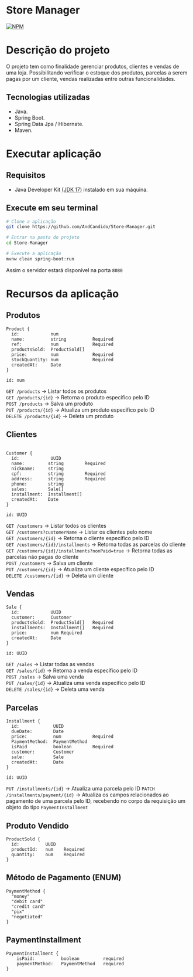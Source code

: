 # Store Manager

[![NPM](https://img.shields.io/npm/l/react)](https://github.com/AndCandido/store-manager/blob/main/LICENSE)

# Descrição do projeto

O projeto tem como finalidade gerenciar produtos, clientes e vendas de uma loja. Possibilitando verificar o estoque dos produtos, parcelas a serem pagas por um cliente, vendas realizadas entre outras funcionalidades.

## Tecnologias utilizadas

- Java.
- Spring Boot.
- Spring Data Jpa / Hibernate.
- Maven.

# Executar aplicação

## Requisitos

- Java Developer Kit [(JDK 17)](https://www.oracle.com/java/technologies/downloads/#java17) instalado em sua máquina.

## Execute em seu terminal
```Bash
# Clone a aplicação
git clone https://github.com/AndCandido/Store-Manager.git

# Entrar na pasta do projeto
cd Store-Manager

# Execute a aplicação
mvnw clean spring-boot:run
````
Assim o servidor estará disponível na porta ```8080```

# Recursos da aplicação

## Produtos
```
Product {
  id:            num
  name:          string          Required
  ref:           num             Required
  productsSold:  ProductSold[]
  price:         num             Required
  stockQuantity: num             Required
  createdAt:     Date  
} 
```
```id: num```

```GET /products``` -> Listar todos os produtos<br/>
```GET /products/{id}``` -> Retorna o produto específico pelo ID<br/>
```POST /products``` -> Salva um produto<br/>
```PUT /products/{id}``` -> Atualiza um produto específico pelo ID<br/>
```DELETE /products/{id}``` -> Deleta um produto <br/>

## Clientes
```

Customer {
  id:            UUID
  name:         string        Required
  nickname:     string
  cpf:          string        Required
  address:      string        Required
  phone:        string
  sales:        Sale[]
  installment:  Installment[]
  createdAt:    Date  
} 

```

```id: UUID```

```GET /customers``` -> Listar todos os clientes<br/>
```GET /customers?customerName``` -> Listar os clientes pelo nome<br/>
```GET /customers/{id}``` -> Retorna o cliente específico pelo ID<br/>
```GET /customers/{id}/installments``` -> Retorna todas as parcelas do cliente<br/>
```GET /customers/{id}/installments?nonPaid=true``` -> Retorna todas as parcelas não pagas do cliente<br/>
```POST /customers``` -> Salva um cliente<br/>
```PUT /customers/{id}``` -> Atualiza um cliente específico pelo ID<br/>
```DELETE /customers/{id}``` -> Deleta um cliente <br/>

## Vendas
```
Sale {
  id:            UUID
  customer:      Customer
  productsSold:  ProductSold[]   Required
  installments:  Installment[]   Required
  price:         num Required
  createdAt:     Date  
} 

```


```id: UUID```

```GET /sales``` -> Listar todas as vendas<br/>
```GET /sales/{id}``` -> Retorna a venda específico pelo ID<br/>
```POST /sales``` -> Salva uma venda<br/>
```PUT /sales/{id}``` -> Atualiza uma venda específico pelo ID<br/>
```DELETE /sales/{id}``` -> Deleta uma venda <br/>

## Parcelas
```
Installment {
  id:             UUID
  dueDate:        Date           
  price:          num            Required
  PaymentMethod:  PaymentMethod
  isPaid          boolean        Required
  customer:       Customer
  sale:           Sale
  createdAt:      Date  
} 

```


```id: UUID```

```PUT /installments/{id}``` -> Atualiza uma parcela pelo ID
```PATCH /installments/payment/{id}``` -> Atualiza os campos relacionados ao pagamento de uma parcela pelo ID, recebendo no corpo da requisição um objeto do tipo ```PaymentInstallment```<br/>

## Produto Vendido
```
ProductSold {
  id:          UUID
  productId:   num    Required
  quantity:    num    Required
}
```

## Método de Pagamento (ENUM)
```
PaymentMethod {
  "money"
  "debit card"
  "credit card"
  "pix"
  "negotiated"
}
```

## PaymentInstallment
```
PaymentInstallment {
    isPaid:          boolean         required
    paymentMethod:   PaymentMethod   required
}
```

